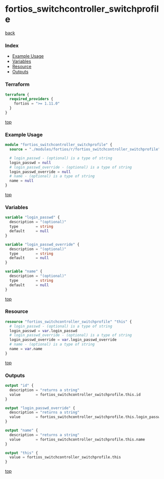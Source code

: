 # fortios_switchcontroller_switchprofile

[back](../fortios.md)

### Index

- [Example Usage](#example-usage)
- [Variables](#variables)
- [Resource](#resource)
- [Outputs](#outputs)

### Terraform

```terraform
terraform {
  required_providers {
    fortios = ">= 1.11.0"
  }
}
```

[top](#index)

### Example Usage

```terraform
module "fortios_switchcontroller_switchprofile" {
  source = "./modules/fortios/r/fortios_switchcontroller_switchprofile"

  # login_passwd - (optional) is a type of string
  login_passwd = null
  # login_passwd_override - (optional) is a type of string
  login_passwd_override = null
  # name - (optional) is a type of string
  name = null
}
```

[top](#index)

### Variables

```terraform
variable "login_passwd" {
  description = "(optional)"
  type        = string
  default     = null
}

variable "login_passwd_override" {
  description = "(optional)"
  type        = string
  default     = null
}

variable "name" {
  description = "(optional)"
  type        = string
  default     = null
}
```

[top](#index)

### Resource

```terraform
resource "fortios_switchcontroller_switchprofile" "this" {
  # login_passwd - (optional) is a type of string
  login_passwd = var.login_passwd
  # login_passwd_override - (optional) is a type of string
  login_passwd_override = var.login_passwd_override
  # name - (optional) is a type of string
  name = var.name
}
```

[top](#index)

### Outputs

```terraform
output "id" {
  description = "returns a string"
  value       = fortios_switchcontroller_switchprofile.this.id
}

output "login_passwd_override" {
  description = "returns a string"
  value       = fortios_switchcontroller_switchprofile.this.login_passwd_override
}

output "name" {
  description = "returns a string"
  value       = fortios_switchcontroller_switchprofile.this.name
}

output "this" {
  value = fortios_switchcontroller_switchprofile.this
}
```

[top](#index)